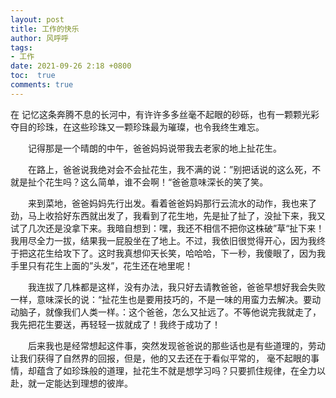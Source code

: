 ```yaml
---
layout: post
title: 工作的快乐
author: 风呼呼
tags:
- 工作
date: 2021-09-26 2:18 +0800
toc:  true
comments: true
---
```


在  记忆这条奔腾不息的长河中，有许许多多丝毫不起眼的砂砾，也有一颗颗光彩夺目的珍珠，在这些珍珠又一颗珍珠最为璀璨，也令我终生难忘。

　　记得那是一个晴朗的中午，爸爸妈妈说带我去老家的地上扯花生。

　　在路上，爸爸说我绝对会不会扯花生，我不满的说：”别把话说的这么死，不就是扯个花生吗？这么简单，谁不会啊！“爸爸意味深长的笑了笑。

　　来到菜地，爸爸妈妈先行出发。看着爸爸妈妈那行云流水的动作，我也来了劲，马上收拾好东西就出发了，我看到了花生地，先是扯了扯了，没扯下来，我又试了几次还是没拿下来。我暗自想到：嘿，我还不相信不把你这株破”草“扯下来！我用尽全力一拔，结果我一屁股坐在了地上。不过，我依旧很觉得开心，因为我终于把这花生给攻下了。这时我真想仰天长笑，哈哈哈，下一秒，我傻眼了，因为我手里只有花生上面的”头发”，花生还在地里呢！

　　我连拔了几株都是这样，没有办法，我只好去请教爸爸，爸爸早想好我会失败一样，意味深长的说：“扯花生也是要用技巧的，不是一味的用蛮力去解决。要动动脑子，就像我们人类一样。：这个爸爸，怎么又扯远了。不等他说完我就走了，我先把花生要送，再轻轻一拔就成了！我终于成功了！

　　后来我也是经常想起这件事，突然发现爸爸说的那些话也是有些道理的，劳动让我们获得了自然界的回报，但是，他的又去还在于看似平常的， 毫不起眼的事情，却蕴含了如珍珠般的道理，扯花生不就是想学习吗？只要抓住规律，在全力以赴，就一定能达到理想的彼岸。
